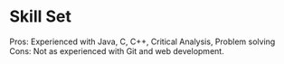 # Skill Set

Pros: Experienced with Java, C, C++, Critical Analysis, Problem solving   
Cons: Not as experienced with Git and web development.  
